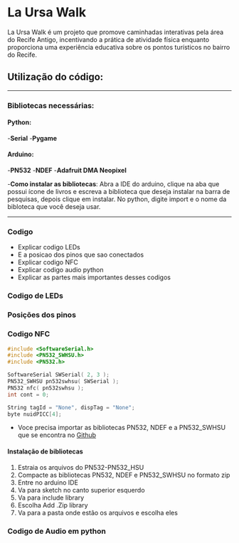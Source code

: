 # La Ursa Walk
 La Ursa Walk é um projeto que promove caminhadas interativas pela área do Recife Antigo, incentivando a prática de atividade física enquanto proporciona uma experiência educativa sobre os pontos turísticos no bairro do Recife.

## Utilização do código:
---
### Bibliotecas necessárias:
#### Python:
-**Serial**
-**Pygame**

#### Arduino:
-**PN532**
-**NDEF**
-**Adafruit DMA Neopixel**

-**Como instalar as bibliotecas**: Abra a IDE do arduino, clique na aba que possui ícone de livros e escreva a biblioteca que deseja instalar na barra de pesquisas, depois clique em instalar. No python, digite import e o nome da bibloteca que você deseja usar.

---

### Codigo
- Explicar codigo LEDs
- E a posicao dos pinos que sao conectados
- Explicar codigo NFC
- Explicar codigo audio python
- Explicar as partes mais importantes desses codigos 

### Codigo de LEDs


### Posições dos pinos


### Codigo NFC
```c++
#include <SoftwareSerial.h>
#include <PN532_SWHSU.h>
#include <PN532.h>

SoftwareSerial SWSerial( 2, 3 ); 
PN532_SWHSU pn532swhsu( SWSerial );
PN532 nfc( pn532swhsu );
int cont = 0;

String tagId = "None", dispTag = "None";
byte nuidPICC[4];
```
- Voce precisa importar as bibliotecas PN532, NDEF e a PN532_SWHSU que se encontra no [Github](https://github.com/elechouse/PN532)
#### Instalação de bibliotecas
1. Estraia os arquivos do PN532-PN532_HSU
1. Compacte as bibliotecas PN532, NDEF e PN532_SWHSU no formato zip
1. Entre no arduino IDE
1. Va para sketch no canto superior esquerdo
1. Va para include library
1. Escolha Add .Zip library
1. Va para a pasta onde estão os arquivos e escolha eles

### Codigo de Audio em python

